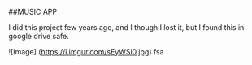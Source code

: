 ##MUSIC APP

I did this project few years ago, and I though I lost it, but I found this in google drive safe.

![Image] (https://i.imgur.com/sEyWSl0.jpg)
fsa